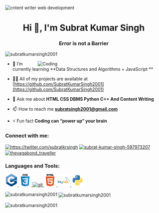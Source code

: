 ![cntent writer   web development](https://user-images.githubusercontent.com/92250219/159149651-f01fec93-efbe-444a-9355-ea36f8193030.png)
<h1 align="center">Hi 👋, I'm Subrat Kumar Singh</h1>
<h3 align="center">Error is not a Barrier</h3>

<p align="left"> <img src="https://komarev.com/ghpvc/?username=subratkumarsingh2001&label=Profile%20views&color=0e75b6&style=flat" alt="subratkumarsingh2001" /> </p>
<img align="right" alt="Coding" width="400" src="https://cdn.dribbble.com/users/2646423/screenshots/5507196/computer.gif">

- 🌱 I’m currently learning **Data Structures and Algorithms + JavaScript **

- 👨‍💻 All of my projects are available at [https://github.com/SubratKumarSingh2001](https://github.com/SubratKumarSingh2001)

- 💬 Ask me about **HTML CSS DBMS Python C++ And Content Writing**

- 📫 How to reach me **subratsingh2001@gmail.com**

- ⚡ Fun fact **Coding can “power up” your brain**

<h3 align="left">Connect with me:</h3>
<p align="left">
<a href="https://twitter.com/https://twitter.com/subratkrsingh" target="blank"><img align="center" src="https://raw.githubusercontent.com/rahuldkjain/github-profile-readme-generator/master/src/images/icons/Social/twitter.svg" alt="https://twitter.com/subratkrsingh" height="30" width="40" /></a>
<a href="https://linkedin.com/in/subrat-kumar-singh-597973207" target="blank"><img align="center" src="https://raw.githubusercontent.com/rahuldkjain/github-profile-readme-generator/master/src/images/icons/Social/linked-in-alt.svg" alt="subrat-kumar-singh-597973207" height="30" width="40" /></a>
<a href="https://instagram.com/thevagabond_traveller" target="blank"><img align="center" src="https://raw.githubusercontent.com/rahuldkjain/github-profile-readme-generator/master/src/images/icons/Social/instagram.svg" alt="thevagabond_traveller" height="30" width="40" /></a>
</p>

<h3 align="left">Languages and Tools:</h3>
<p align="left"> <a href="https://www.w3schools.com/cpp/" target="_blank" rel="noreferrer"> <img src="https://raw.githubusercontent.com/devicons/devicon/master/icons/cplusplus/cplusplus-original.svg" alt="cplusplus" width="40" height="40"/> </a> <a href="https://www.w3schools.com/css/" target="_blank" rel="noreferrer"> <img src="https://raw.githubusercontent.com/devicons/devicon/master/icons/css3/css3-original-wordmark.svg" alt="css3" width="40" height="40"/> </a> <a href="https://git-scm.com/" target="_blank" rel="noreferrer"> <img src="https://www.vectorlogo.zone/logos/git-scm/git-scm-icon.svg" alt="git" width="40" height="40"/> </a> <a href="https://www.w3.org/html/" target="_blank" rel="noreferrer"> <img src="https://raw.githubusercontent.com/devicons/devicon/master/icons/html5/html5-original-wordmark.svg" alt="html5" width="40" height="40"/> </a> <a href="https://www.mysql.com/" target="_blank" rel="noreferrer"> <img src="https://raw.githubusercontent.com/devicons/devicon/master/icons/mysql/mysql-original-wordmark.svg" alt="mysql" width="40" height="40"/> </a> <a href="https://www.python.org" target="_blank" rel="noreferrer"> <img src="https://raw.githubusercontent.com/devicons/devicon/master/icons/python/python-original.svg" alt="python" width="40" height="40"/> </a> </p>

<p><img align="left" src="https://github-readme-stats.vercel.app/api/top-langs?username=subratkumarsingh2001&show_icons=true&locale=en&layout=compact" alt="subratkumarsingh2001" /></p>

<p>&nbsp;<img align="center" src="https://github-readme-stats.vercel.app/api?username=subratkumarsingh2001&show_icons=true&locale=en" alt="subratkumarsingh2001" /></p>

<p><img align="center" src="https://github-readme-streak-stats.herokuapp.com/?user=subratkumarsingh2001&" alt="subratkumarsingh2001" /></p>

